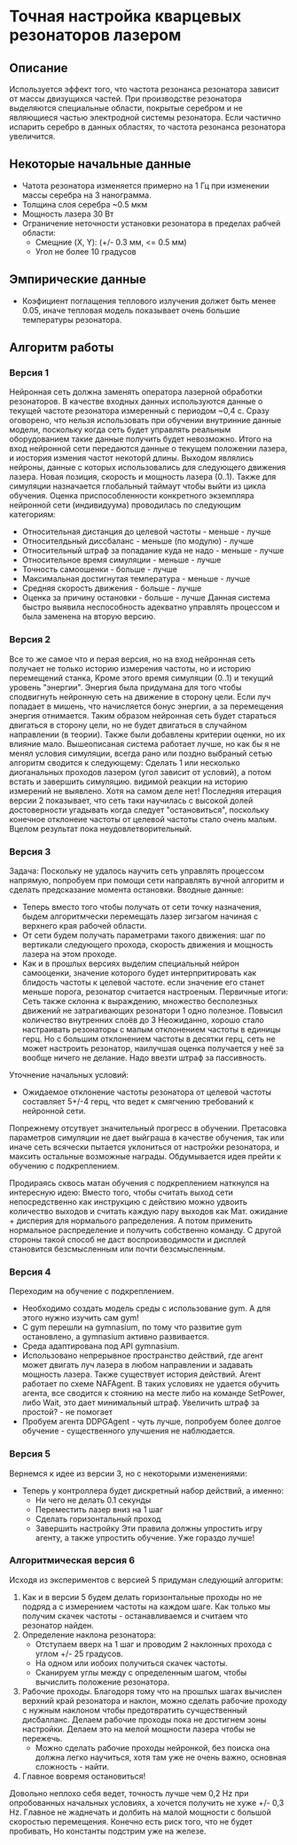 # Точная настройка кварцевых резонаторов лазером 

## Описание
Используется эффект того, что частота резонанса резонатора зависит от массы двизущихся частей.
При производстве резонатора выделяются специальные области, покрытые серебром и не являющиеся частью электродной системы резонатора.
Если частично испарить серебро в данных областях, то частота резонанса резонатора увеличится.

## Некоторые начальные данные
* Чатота резонатора изменяется примерно на 1 Гц при изменении массы серебра на 3 нанограмма.
* Толщина слоя серебра ~0.5 мкм
* Мощность лазера 30 Вт
* Ограничение неточности установки резонатора в пределах рабчей области:
    - Смещние (X, Y): (+/- 0.3 мм, <= 0.5 мм)
    - Угол не более 10 градусов

## Эмпирические данные
* Коэфициент поглащения теплового излучения должет быть менее 0.05, иначе тепловая модель показывает очень большие температуры резонатора.

## Алгоритм работы

### Версия 1
Нейронная сеть должна заменять оператора лазерной обработки резонаторов. В качестве входных данных используются данные о текущей частоте резонатора измеренный с периодом ~0,4 с. Сразу оговорено, что нельзя использовать при обучении внутринние данные модели, поскольку когда сеть будет управлять реальным оборудованием такие данные получить будет невозможно.
Итого на вход нейронной сети передаются данные о текущем положении лазера, и иостория измения частот некоторй длины. Выходом являлись нейроны, данные с которых использовались для следующего движения лазера. Новая позиция, скорость и мощность лазера (0..1). Также для симуляции назначается глобальный таймаут чтобы выйти из цикла обучения.
Оценка приспособленности конкретного экземпляра нейронной сети (индивидуума) проводилась по следующим категориям:
- Относительная дистанция до целевой частоты - меньше - лучше
- Относителдьный диссбаланс - меньше (по модулю) - лучше
- Относительный штраф за попадание куда не надо - меньше - лучше
- Относительное время симуляции - меньше - лучше
- Точность самоошенки - больше - лучше
- Максимальная достигнутая температура - меньше - лучше
- Средняя скорость движения - больше - лучше
- Оценка за причину остановки - больше - лучше
Данная система быстро выявила неспособность адекватно управлять процессом и была заменена на вторую версию.

### Версия 2
Все то же самое что и перая версия, но на вход нейронная сеть получает не только историю измерения частоты, но и историю перемещений станка,
Кроме этого время симуляции (0..1) и текущий уровень "энергии". Энергия была придумана для того чтобы сподвигнуть нейронную сеть на движение в сторону цели. Если луч попадает в мишень, что начисляется бонус энергии, а за перемещения энергия отнимается. Таким образом нейронная сеть будет стараться двигаться в сторону цели, но не будет двигаться в случайном направлении (в теории).
Также были добавлены критерии оценки, но их влияние мало.
Вышеописаная система работает лучше, но как бы я не менял условия симуляции, всегда рано или поздно выбраный сетью алгоритм сводится к следующему:
Сделать 1 или несколько диоганальных проходов лазером (угол зависит от условий), а потом встать и завершить симуляцию. видимой реакции на историю измерений не выявлено. 
Хотя на самом деле нет! Последняя итерация версии 2 показывает, что сеть таки научилась с высокой долей достоверности угадывать когда следует "остановиться", поскольку конечное отклонеие частоты от целевой частоты стало очень малым.
Вцелом результат пока неудовлетворительный.

### Версия 3
Задача: Поскольку не удалось научить сеть управлять процессом напрямую, попробуем при помощи сети направлять вучной алгоритм и сделать предсказание момента остановки.
Вводные данные:
- Теперь вместо того чтобы получать от сети точку назначения, быдем алгоритмчески перемещать лазер зигзагом начиная с верхнего края рабочей области. 
- От сети будем получать параметрами такого движения: шаг по вертикали следующего прохода, скорость движения и мощность лазера на этом проходе.
- Как и в прошлых версиях выделим специальный нейрон самооценки, значение которого будет интерпритировать как блидость частоты к целевой частоте. если значение его станет меньше порога, резонатор считается настроеным.
Первичные итоги:
Сеть также склонна к выраждению, множество бесполезных движений не затрагивающих резонатори 1 одно полезное.
Повысил количество внутренних слоёв до 3
Неожиданно, хорошо стало настраивать резонаторы с малым отклонением частоты в единицы герц. Но с большим отклонением частоты в десятки герц, сеть не может настроить резонатор, наилучшая оценка получается у неё за вообще ничего не делание. Надо ввезти штраф за пассивность.

Уточнение начальных условий:
- Ожидаемое отклонение частоты резонатора от целевой частоты составляет 5+/-4 герц, что ведет к смягчению требований к нейронной сети.

Попрежнему отсутвует значительный прогресс в обучении. Претасовка параметров симуляции не дает выйграша в качестве обучения, так или иначе сеть всячески пытается уклониться от настройки резонатора, и максить остальные возможные награды.
Обдумывается идея прейти к обучению с подкреплением.

Продираясь сквось матан обучения с подкреплением наткнулся на интересную идею:
Вместо того, чтобы считать выход сети непосредственно как инструкцию с действию можно удвоить количество выходов и считать каждую пару выходов как Мат. ожидание + дисперия для нормалього рапределения. А потом применить нормальное распределение и получить собственно команду. С другой стороны такой способ не даст воспроизводимости и дисплей становится безсмысленным или почти безсмысленным.

### Версия 4
Переходим на обучение с подкреплением.

* Необходимо создать модель среды с использование gym. А для этого нужно изучить сам gym!
* C gym перешли на gymnasium, по тому что развитие gym остановлено, а gymnasium активно развивается.
* Среда адаптирована под API gymnasium.
* Использовано непрерывное пространство действий, где агент может двигать луч лазера в любом направлении и задавать мощность лазера.
    Также существует история действий. Агент работает по схеме NAFAgent. В таких условиях не удается обучить агента, все сводится к стоянию на месте либо на команде SetPower, либо Wait, это дает минимальный штраф. Увеличить штраф за простой? - не помогает
* Пробуем агента DDPGAgent - чуть лучше, попробуем более долгое обучение - существенного улучшения не наблюдается.

### Версия 5
Вернемся к идее из версии 3, но с некоторыми изменениями:
* Теперь у контроллера будет дискретный набор действий, а именно: 
    * Ни чего не делать 0.1 секунды
    * Переместить лазер вниз на 1 шаг
    * Сделать горизонтальный проход
    * Завершить настройку
    Эти правила должны упростить игру агенту, а также упростить обучение.
Уже гораздо лучше!

### Алгоритмическая версия 6
Исходя из экспериментов с версией 5 придуман следующий алгоритм:
1. Как и в версии 5 будем делать горизонтальные проходы но не подряд а с измерением частоты на каждом шаге.
    Как только мы получим скачек частоты - останавливаемся и считаем что резонатор найден.
2. Определение наклона резонатора: 
    - Отступаем вверх на 1 шаг и проводим 2 наклонных прохода с углом +/- 25 градусов.
    - На одном или иобоих получиться скачек частоты.
    - Сканируем углы между с определенным шагом, чтобы вычислить положение резонатора.
3. Рабочие проходы. Благодоря тому что на прошлых шагах вычислен верхний край резонатора и наклон, можно сделать рабочие проходу с нужным наклоном чтобы
    предотвратить сучщественный дисбалланс. Делаем рабочие проходы пока не достигнем зоны настройки. Делаем это на мелой мощности лазера чтобы не пережечь.
    - Можно сделать рабочие проходы нейронкой, без поиска она должна легко научиться, хотя там уже не очень важно, основная сложность - найти.
4. Главное вовремя остановиться!

Довольно неплохо себя ведет, точность лучше чем 0,2 Hz при опробованных начальных условиях, а хочется получить  не хуже +/- 0,3 Hz.
Главное не жаднечать и долбить на малой мощности с большой скоростью перемещения. Конечно есть риск того, что не будет пробивать,
Но константы подстрим уже на железе.
